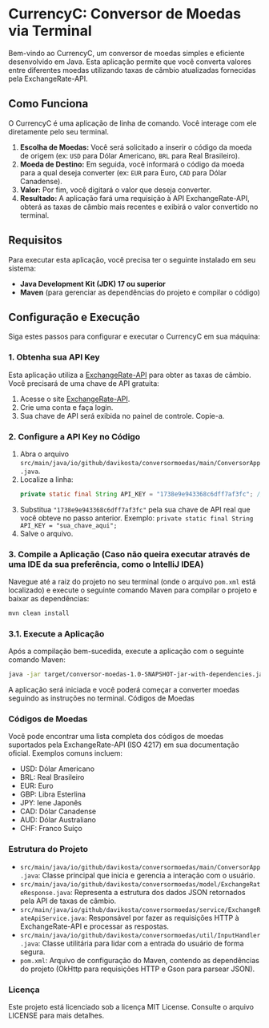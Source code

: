 # CurrencyC: Conversor de Moedas via Terminal

Bem-vindo ao CurrencyC, um conversor de moedas simples e eficiente desenvolvido em Java. Esta aplicação permite que você converta valores entre diferentes moedas utilizando taxas de câmbio atualizadas fornecidas pela ExchangeRate-API.

## Como Funciona

O CurrencyC é uma aplicação de linha de comando. Você interage com ele diretamente pelo seu terminal.

1.  **Escolha de Moedas:** Você será solicitado a inserir o código da moeda de origem (ex: `USD` para Dólar Americano, `BRL` para Real Brasileiro).
2.  **Moeda de Destino:** Em seguida, você informará o código da moeda para a qual deseja converter (ex: `EUR` para Euro, `CAD` para Dólar Canadense).
3.  **Valor:** Por fim, você digitará o valor que deseja converter.
4.  **Resultado:** A aplicação fará uma requisição à API ExchangeRate-API, obterá as taxas de câmbio mais recentes e exibirá o valor convertido no terminal.

## Requisitos

Para executar esta aplicação, você precisa ter o seguinte instalado em seu sistema:

* **Java Development Kit (JDK) 17 ou superior**
* **Maven** (para gerenciar as dependências do projeto e compilar o código)

## Configuração e Execução

Siga estes passos para configurar e executar o CurrencyC em sua máquina:

### 1. Obtenha sua API Key

Esta aplicação utiliza a [ExchangeRate-API](https://www.exchangerate-api.com/) para obter as taxas de câmbio. Você precisará de uma chave de API gratuita:

1.  Acesse o site [ExchangeRate-API](https://www.exchangerate-api.com/).
2.  Crie uma conta e faça login.
3.  Sua chave de API será exibida no painel de controle. Copie-a.

### 2. Configure a API Key no Código

1.  Abra o arquivo `src/main/java/io/github/davikosta/conversormoedas/main/ConversorApp.java`.
2.  Localize a linha:
    ```java
    private static final String API_KEY = "1738e9e943368c6dff7af3fc"; // <<< MUDAR AQUI PELA SUA CHAVE REAL!
    ```
3.  Substitua `"1738e9e943368c6dff7af3fc"` pela sua chave de API real que você obteve no passo anterior.
    Exemplo: `private static final String API_KEY = "sua_chave_aqui";`
4.  Salve o arquivo.

### 3. Compile a Aplicação (Caso não queira executar através de uma IDE da sua preferência, como o IntelliJ IDEA)

Navegue até a raiz do projeto no seu terminal (onde o arquivo `pom.xml` está localizado) e execute o seguinte comando Maven para compilar o projeto e baixar as dependências:

```bash
mvn clean install
```
### 3.1. Execute a Aplicação

Após a compilação bem-sucedida, execute a aplicação com o seguinte comando Maven:

```bash
java -jar target/conversor-moedas-1.0-SNAPSHOT-jar-with-dependencies.jar
```

A aplicação será iniciada e você poderá começar a converter moedas seguindo as instruções no terminal.
Códigos de Moedas

### Códigos de Moedas
Você pode encontrar uma lista completa dos códigos de moedas suportados pela ExchangeRate-API (ISO 4217) em sua documentação oficial. Exemplos comuns incluem:

- USD: Dólar Americano
- BRL: Real Brasileiro    
- EUR: Euro
- GBP: Libra Esterlina
- JPY: Iene Japonês
- CAD: Dólar Canadense
- AUD: Dólar Australiano
- CHF: Franco Suíço

### Estrutura do Projeto

- ```src/main/java/io/github/davikosta/conversormoedas/main/ConversorApp.java```: Classe principal que inicia e gerencia a interação com o usuário.
- ```src/main/java/io/github/davikosta/conversormoedas/model/ExchangeRateResponse.java```: Representa a estrutura dos dados JSON retornados pela API de taxas de câmbio.
- ```src/main/java/io/github/davikosta/conversormoedas/service/ExchangeRateApiService.java```: Responsável por fazer as requisições HTTP à ExchangeRate-API e processar as respostas.
- ```src/main/java/io/github/davikosta/conversormoedas/util/InputHandler.java```: Classe utilitária para lidar com a entrada do usuário de forma segura.
- ```pom.xml```: Arquivo de configuração do Maven, contendo as dependências do projeto (OkHttp para requisições HTTP e Gson para parsear JSON).

### Licença

Este projeto está licenciado sob a licença MIT License. Consulte o arquivo LICENSE para mais detalhes.

